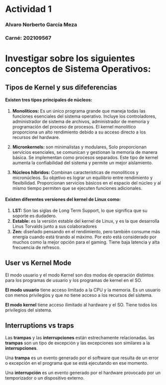 # Actividad 1 
### Alvaro Norberto García Meza 
### Carné: 202109567

# Investigar sobre los siguientes conceptos de Sistema Operativos:

## Tipos de Kernel y sus difeferencias

#### Existen tres tipos principales de núcleos:
1. **Monolíticos:** Es un único programa grande que maneja todas las funciones esenciales del sistema operativo. Incluye los controladores, administrador de sistema de archivos, administrador de memoria y programación del proceso de procesos. El kernel monolítico proporciona un alto rendimiento debido a su acceso directo a los recursos del hardware.
   
2. **Micronkernels:** son minimalistas y modulares, Solo proporcionan servicios esenciales, se comunican y gestionan la memoria de manera básica. Se implementan como procesos separados. Este tipo de kernel aumenta la confiabilidad del sistema y permite un mejor aislamiento.
   
3. **Núcleos híbridos:** Combinan características de monolíticos y micronúcleos. Su objetivo es lograr un equilibrio entre rendimiento y flexibilidad. Proporcionan servicios básicos en el espacio del núcleo y al mismo tiempo permiten que se ejecuten funciones adicionales.

#### Existen diferentes versiones  del kernel de Linux como:
1. **LST:** Son las siglas de Long Term Support, lo que significa que su soporte es dudadero.
2. **Estable:** es la versión estable del kernel de Linux, y es la que desarrolla Linus Torvalds junto a sus colaboradores
3. **Zen:** diseñado pensando en el rendimiento, pero también consume más energía cuando está tirando al máximo. Por esto está considerado por muchos como la mejor opción para el gaming. Tiene baja latencia y alta frecuencia de refresco.
    
## User vs Kernel Mode

El modo usuario y el modo Kernel son dos modos de operación distintos para los programas de usuario y los programas de kernel en el SO. 

**El modo usuario** tiene acceso limitado a la CPU y la memoria. Es un usuario con menos privilegios y que no tiene acceso a los recursos del sistema.

**El modo kernel** tiene acceso ilimitado al hardware y el SO. Tiene todos los privilegios del sistema.

## Interruptions vs traps
Las **trampas** y las **interrupciones** están estrechamente relacionadas. las **trampas** son un tipo de excepción y las excepciones son similares a la **interrupciones**. 

Una **trampa** es un evento generado por el software que resulta de un error o excepción en el programa que se está ejecutando en ese momento.

Una **interrupción** es un evento generado por el hardware provocado por un temporizador o un dispositivo externo.
